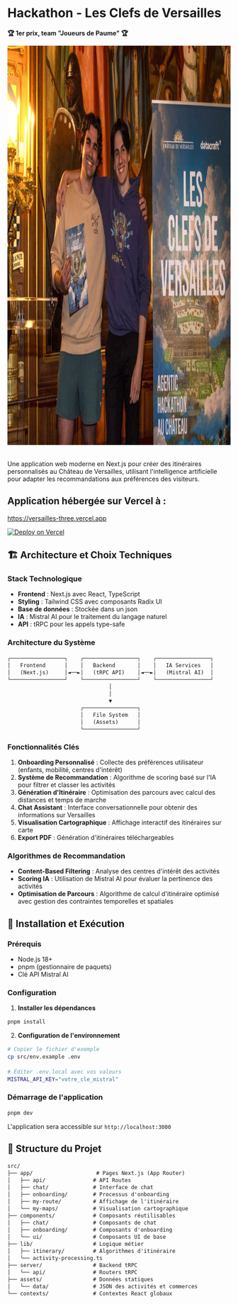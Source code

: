 # Hackathon - Les Clefs de Versailles 
**🏆 1er prix, team "Joueurs de Paume" 🏆**

<img width="1919" height="902" alt="image" src="readme\pic.webp" />
<br></br>

Une application web moderne en Next.js pour créer des itinéraires personnalisés au Château de Versailles, utilisant l'intelligence artificielle pour adapter les recommandations aux préférences des visiteurs.

## Application hébergée sur Vercel à :
https://versailles-three.vercel.app


[![Deploy on Vercel](https://vercel.com/button)](https://vercel.com/import/project?template=https://github.com/BetoJava/versailles)



## 🏗️ Architecture et Choix Techniques

### Stack Technologique

- **Frontend** : Next.js avec React, TypeScript
- **Styling** : Tailwind CSS avec composants Radix UI
- **Base de données** : Stockée dans un json
- **IA** : Mistral AI pour le traitement du langage naturel
- **API** : tRPC pour les appels type-safe

### Architecture du Système

```
┌─────────────────┐    ┌─────────────────┐    ┌─────────────────┐
│   Frontend      │    │   Backend       │    │   IA Services   │
│   (Next.js)     │◄──►│   (tRPC API)    │◄──►│   (Mistral AI)  │
└─────────────────┘    └─────────────────┘    └─────────────────┘
                                │
                                │
                                ▼
                       ┌─────────────────┐
                       │   File System   │
                       │   (Assets)      │
                       └─────────────────┘
```

### Fonctionnalités Clés

1. **Onboarding Personnalisé** : Collecte des préférences utilisateur (enfants, mobilité, centres d'intérêt)
2. **Système de Recommandation** : Algorithme de scoring basé sur l'IA pour filtrer et classer les activités
3. **Génération d'Itinéraire** : Optimisation des parcours avec calcul des distances et temps de marche
4. **Chat Assistant** : Interface conversationnelle pour obtenir des informations sur Versailles
5. **Visualisation Cartographique** : Affichage interactif des itinéraires sur carte
6. **Export PDF** : Génération d'itinéraires téléchargeables

### Algorithmes de Recommandation

- **Content-Based Filtering** : Analyse des centres d'intérêt des activités
- **Scoring IA** : Utilisation de Mistral AI pour évaluer la pertinence des activités
- **Optimisation de Parcours** : Algorithme de calcul d'itinéraire optimisé avec gestion des contraintes temporelles et spatiales

## 🚀 Installation et Exécution

### Prérequis

- Node.js 18+ 
- pnpm (gestionnaire de paquets)
- Clé API Mistral AI

### Configuration


1. **Installer les dépendances**
```bash
pnpm install
```

2. **Configuration de l'environnement**
```bash
# Copier le fichier d'exemple
cp src/env.example .env

# Éditer .env.local avec vos valeurs
MISTRAL_API_KEY="votre_cle_mistral"
```


### Démarrage de l'application

```bash
pnpm dev
```

L'application sera accessible sur `http://localhost:3000`


## 📁 Structure du Projet

```
src/
├── app/                    # Pages Next.js (App Router)
│   ├── api/               # API Routes
│   ├── chat/              # Interface de chat
│   ├── onboarding/        # Processus d'onboarding
│   ├── my-route/          # Affichage de l'itinéraire
│   └── my-maps/           # Visualisation cartographique
├── components/            # Composants réutilisables
│   ├── chat/              # Composants de chat
│   ├── onboarding/        # Composants d'onboarding
│   └── ui/                # Composants UI de base
├── lib/                   # Logique métier
│   ├── itinerary/         # Algorithmes d'itinéraire
│   └── activity-processing.ts
├── server/                # Backend tRPC
│   └── api/               # Routers tRPC
├── assets/                # Données statiques
│   └── data/              # JSON des activités et commerces
└── contexts/              # Contextes React globaux
```
